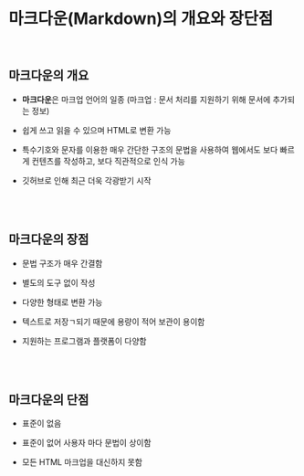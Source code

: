 # 마크다운(Markdown)의 개요와 장단점

<br>

## 마크다운의 개요

+ **마크다운**은 마크업 언어의 일종 (마크업 : 문서 처리를 지원하기 위해 문서에 추가되는 정보)

+ 쉽게 쓰고 읽을 수 있으며 HTML로 변환 가능

+ 특수기호와 문자를 이용한 매우 간단한 구조의 문법을 사용하여 웹에서도 보다 빠르게 컨텐츠를 작성하고, 보다 직관적으로 인식 가능

+ 깃허브로 인해 최근 더욱 각광받기 시작

<br><br>

## 마크다운의 장점

+ 문법 구조가 매우 간결함

+ 별도의 도구 없이 작성 

+ 다양한 형태로 변환 가능

+ 텍스트로 저장ㄱ되기 때문에 용량이 적어 보관이 용이함

+ 지원하는 프로그램과 플랫폼이 다양함

<br><br>

## 마크다운의 단점

+ 표준이 없음

+ 표준이 없어 사용자 마다 문법이 상이함

+ 모든 HTML 마크업을 대신하지 못함

<br>
